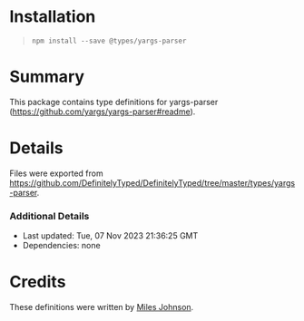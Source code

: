 # Installation
> `npm install --save @types/yargs-parser`
# Summary
This package contains type definitions for yargs-parser (https://github.com/yargs/yargs-parser#readme).
# Details
Files were exported from https://github.com/DefinitelyTyped/DefinitelyTyped/tree/master/types/yargs-parser.
### Additional Details
 * Last updated: Tue, 07 Nov 2023 21:36:25 GMT
 * Dependencies: none
# Credits
These definitions were written by [Miles Johnson](https://github.com/milesj).
